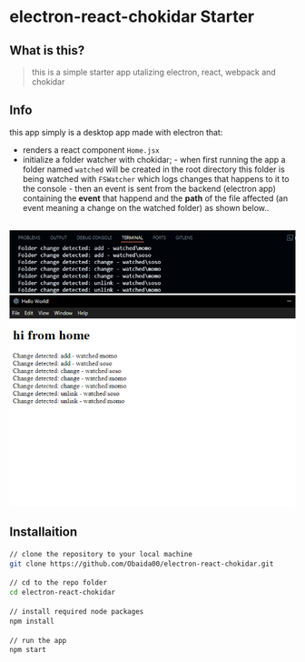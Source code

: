 # electron-react-chokidar Starter

## What is this?

> this is a simple starter app utalizing electron, react, webpack and chokidar

## Info

this app simply is a desktop app made with electron that:

- renders a react component `Home.jsx`
- initialize a folder watcher with chokidar; - when first running the app a folder named `watched` will be created in the root directory this folder is being watched with `FSWatcher` which logs changes that happens to it to the console - then an event is sent from the backend (electron app) containing the **event** that happend and the **path** of the file affected (an event meaning a change on the watched folder) as shown below..
  <br>
  <br>

![console output](<screenshots/Screenshot 2024-10-30 211140.png>)
![electron app output](<screenshots/Screenshot 2024-10-30 210757.png>)

## Installaition

```sh
// clone the repository to your local machine
git clone https://github.com/Obaida00/electron-react-chokidar.git

// cd to the repo folder
cd electron-react-chokidar

// install required node packages
npm install

// run the app
npm start
```
